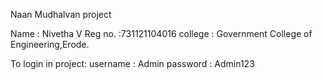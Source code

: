 
Naan Mudhalvan project

Name : Nivetha V
Reg no. :731121104016
college : Government College of Engineering,Erode.

To login in project:
username : Admin
password : Admin123
